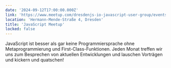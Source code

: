 ```yaml
---
date: '2024-09-12T17:00:00.000Z'
link: 'https://www.meetup.com/dresdenjs-io-javascript-user-group/events/302888141'
location: 'Hermann-Mende-Straße 4, Dresden'
title: 'JavaScript Meetup'
locked: false
---
```

JavaScript ist besser als gar keine Programmiersprache ohne Metaprogrammierung und First-Class-Funktionen. Jeden Monat treffen wir uns zum Besprechen von aktuellen Entwicklungen und lauschen Vorträgen und kickern und quatschen!
